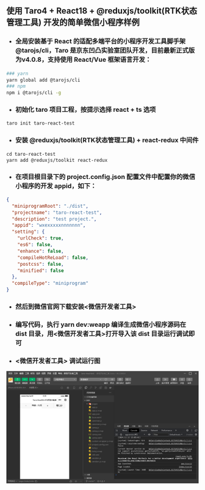 ## 使用 Taro4 + React18 + @reduxjs/toolkit(RTK状态管理工具) 开发的简单微信小程序样例

- ### 全局安装基于 React 的适配多端平台的小程序开发工具脚手架 @tarojs/cli，Taro 是京东凹凸实验室团队开发，目前最新正式版为v4.0.8，支持使用 React/Vue 框架语言开发：

```sh
### yarn
yarn global add @tarojs/cli
### npm
npm i @tarojs/cli -g
```

- ### 初始化 taro 项目工程，按提示选择 react + ts 选项
```sh
taro init taro-react-test
```

- ### 安装 @reduxjs/toolkit(RTK状态管理工具) + react-redux 中间件
```ssh
cd taro-react-test
yarn add @reduxjs/toolkit react-redux
```

- ### 在项目根目录下的 project.config.json 配置文件中配置你的微信小程序的开发 appid，如下：
```json
{
  "miniprogramRoot": "./dist",
  "projectname": "taro-react-test",
  "description": "test project.",
  "appid": "wxexxxxxnnnnnnn",
  "setting": {
    "urlCheck": true,
    "es6": false,
    "enhance": false,
    "compileHotReLoad": false,
    "postcss": false,
    "minified": false
  },
  "compileType": "miniprogram"
}
```

- ### 然后到微信官网下载安装\<微信开发者工具\>

- ### 编写代码，执行 yarn dev:weapp 编译生成微信小程序源码在 dist 目录，用\<微信开发者工具\>打开导入该 dist 目录运行调试即可

- ### \<微信开发者工具\> 调试运行图

![](./images/pic1.png)